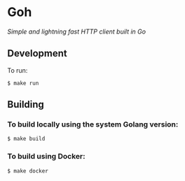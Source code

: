 # Goh

<i>Simple and lightning fast HTTP client built in Go</i>

## Development

To run:

```shell
$ make run
```

## Building

### To build locally using the system Golang version:

```shell
$ make build
```

### To build using Docker:

```shell
$ make docker
```
